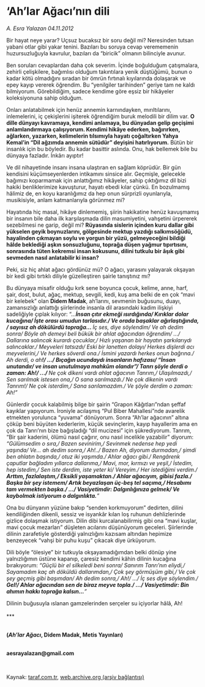 # ‘Ah’lar Ağacı’nın dili

*A. Esra Yalazan 04.11.2012*

<div class="yazi"><p>Bir hayat neye yarar? Uçsuz bucaksız bir soru değil mi? Neresinden tutsan yabani otlar gibi yakar tenini. Bazıları bu soruya cevap verememenin huzursuzluğuyla kavrulur, bazıları da “biricik” olmanın bilinciyle avunur. </p>
<p>Ben soruları cevaplardan daha çok severim. İçinde boğulduğum çatışmalara, zehirli çelişkilere, bağımlısı olduğum takıntılara yenik düştüğümü, bunun o kadar kötü olmadığını sıradan bir ömrün fırtınalı kıyılarında dolaşarak ve epey kayıp vererek öğrendim. Bu “yenilgiler tarihinden” geriye tam ne kaldı bilmiyorum. Görebildiğim, sadece kendime göre eşsiz bir hikâyeler koleksiyonuna sahip olduğum. </p>
<p>Onları anlatabilmek için henüz annemin karnındayken, mırıltılarını, inlemelerini, iç çekişlerini işiterek öğrendiğim buruk melodili bir dilim var. <b>O dille dünyayı kavramaya, kendimi anlamaya, bu dünyadan gelip geçişimi anlamlandırmaya çalışıyorum. Kendimi hikâye ederken, bağırırken, ağlarken, yazarken, kelimelerin tılsımıyla hayatı çoğaltırken Yahya Kemal’in “Dil ağzımda annemin sütüdür” deyişini hatırlıyorum.</b> Bütün bir insanlık için bu böyledir. Bu kadar basittir aslında. Onu, hak bellemek bile bu dünyaya fazladır. İnkârı ayıptır!</p>
<p>Ve dil nihayetinde insanı insana ulaştıran en sağlam köprüdür. Bir gün kendisini küçümseyenlerden intikamını sinsice alır. Geçmişle, gelecekle bağımızı koparmamak için anlattığımız hikâyeler, sahip çıktığımız dil bizi hakiki benliklerimize kavuşturur, hayatı ebedi kılar çünkü. En bozulmamış hâlimiz de, en koyu karanlığımız da hep onun sürprizli oyunlarıyla, musikisiyle, anlam katmanlarıyla görünmez mi? </p>
<p>Hayatında hiç masal, hikâye dinlememiş, şiirin hakikatine henüz kavuşmamış bir insanın bile daha ilk karşılaşmada dilin masumiyetini, vahşetini ürpererek sezebilmesi ne garip, değil mi? <b>Rüyasında sislerin içinden kuru dallar gibi yükselen geyik boynuzlarını, gölgesinde mektup yazdığı salkımsöğüdü, hayalinden çıkmayan soylu ve yorgun bir yüzü, gelmeyeceğini bildiği hâlde beklediği aşkın sonsuzluğunu, toprağa düşen yağmur tıpırtısını, sonrasında tüten kekremsi insan kokusunu, dilini tutkulu bir âşık gibi sevmeden nasıl anlatabilir ki insan? </b></p>
<p>Peki, siz hiç ahlat ağacı gördünüz mü? O ağacı, yarasını yalayarak okşayan bir kedi gibi tırtıklı diliyle güzelleştiren şairle tanıştınız mı? </p>
<p>Bu dünyaya misafir olduğu kırk sene boyunca çocuk, kelime, anne, harf, şair, dost, bulut, ağaç, mektup, sevgili, kedi, kuş ama belki de en çok “mavi bir kelebek” olan <b>Didem Madak</b>, ah’larını, sevmenin buğusunu, duayı, zamansızlığı anlattığı şiirlerinde insanla dil arasındaki kadim ilişkiyi sadeliğiyle çıplak kılıyor: “...<b><i>İnsan çıtır ekmeği ısırdığında/ Kırıklar dolar kucağına/ İşte orası umudun tarlasıdır./ Ve orada başaklar ağırlaştığında, / sayısız ah dökülürdü toprağa... </i></b><i>İç ses, diye söylendim/ Ve ah dedim sonra/ Böyle ah demeyi beli bükük bir ahlat ağacından öğrendim/ .../ Dallarına salıncak kurardı çocuklar,/ Hızlı yaşanan bir hayatın şarkılarıydı salıncaklar./ Meyveleri tatsızdı/ Eski bir lanetten dolayı/ Herkes dişlerdi acı meyvelerini,/ Ve herkes söverdi ona./ İsmini yazardı herkes onun bağrına./ Ah derdi, o ah<b>!/ .../ Bıçağın ucundaydı insanların hafızası/ “İnsan unutandır/ ve insan unutulmaya mahkûm olandır”/ Tanrı şöyle derdi o zaman: Ah!/ .../ </b>Ne çok dikeni vardı ahlat ağacının Tanrım,/ Ulaşılmazdı,/ Sen sarılmak istesen ona,/ O sana sarılmazdı./ Ne çok dikenin vardı Tanrım!/ Ne çok isterdim,/ Sana sarılamazdım./ Ve şöyle derdim o zaman: Ah!”</i></p>
<p>Günlerdir çocuk kalabilmiş bilge bir şairin “Grapon Kâğıtları”ndan şeffaf kayıklar yapıyorum. İroniyle acılaşmış “Pul Biber Mahallesi”nde avarelik etmekten yorulunca “yuvama” dönüyorum. Sonra “Ah’lar ağacının” altına çöküp beni büyüten kederlerim, küçük sevinçlerim, kayıp hayallerim ama en çok da Tanrı’nın bize bağışladığı “dil mucizesi” için şükrediyorum. Tanrım, “Bir şair kaderini, ölümü nasıl çağırır, onu nasıl incelikle yazabilir” diyorum: <i>“Gülümsedim o sıra,/ Bazen sevinirim,/ Sevinmek nedense hep yedi yaşında/ Ve... ah dedim sonra,/ Ah!../ Bazen Ah, diyorum durmadan,/ şimdi ben ahlatın başında,/ otuz iki yaşımda./ Ahlar ağacı gibi./ Rengârenk çaputlar bağladım yıllarca dallarıma,/ Mavi, mor, kırmızı ve yeşil,/ İstedim, hep istedim,/ Sen iste derdim, iste yeter ki/ Vereyim./ Her istediğimi verdim./ <b>Arttım, fazlalaştım,/ Eksikli yaşamaktan./ Ahlar ağacıyım, gibisi fazla./ Başka bir şey istemem/ Artık beyazlaşan üç-beş tel saçıma,/ Hesabımı tam vermekten başka./ .../ Vasiyetimdir: Dalgınlığınıza gelmek/ Ve kaybolmak istiyorum o dalgınlıkta.</b>”</i></p>
<p>Ona bu dünyanın yüzüne bakıp “senden korkmuyorum” dedirten, dilini kendiliğinden dikenli, sessiz ve isyankâr kılan loş ruhunun dehlizlerinde gizlice dolaşmak istiyorum. Dilin dibi kurcalanabilirmiş gibi ona “mavi kuşlar, mavi çocuk mezarları” düşleten acılarını düşünüyorum geceleri. Şiirlerinde dilinin zarafetiyle gösterdiği yalnızlığını kazısam altından hepimize benzeyecek “vahşi bir puhu kuşu” çıkacak diye ürküyorum. </p>
<p>Dili böyle “ölesiye” bir tutkuyla okşayamadığımdan belki dönüp yine yalnızlığımın üstüne kapanıp, çaresiz kendimi kâhin dilinin kucağına bırakıyorum: <i>“Güçlü bir el silkeledi beni sonra/ Sanırım Tanrı’nın eliydi,/ Sayamadım kaç ah döküldü dallarımdan,/ Çok şey görmüşüm gibi,/ Ve çok şey geçmiş gibi başımdan/ Ah dedim sonra,/ Ah!/ .../ İç ses diye söylendim./ <b>Gel!/ Ahlar ağacından sen de biraz meyve topla./ .../ Vasiyetimdir: Bin ahımın hakkı toprağa kalsın...</b>”</i></p>
<p>Dilinin buğusuyla ıslanan gamzelerinden serçeler su içiyorlar hâlâ, Ah! <br/><br/>***</p>
<p><b><br/>(<i>Ah’lar Ağacı</i>, Didem Madak, Metis Yayınları)</b></p><b>
<p><br/>aesrayalazan@gmail.com</p>
<p></p></b> 
</div>

Kaynak: [taraf.com.tr](http://www.taraf.com.tr:80/a-esra-yalazan/makale-ah-lar-agaci-nin-dili.htm), [web.archive.org (arşiv bağlantısı)](http://web.archive.org/web/20131120044904/http://www.taraf.com.tr:80/a-esra-yalazan/makale-ah-lar-agaci-nin-dili.htm)
